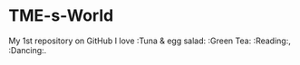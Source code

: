 # TME-s-World
My 1st repository on GitHub
I love :Tuna & egg salad: :Green Tea: :Reading:, :Dancing:.
